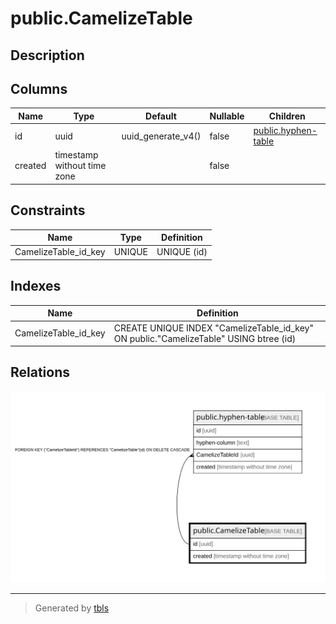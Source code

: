 # public.CamelizeTable

## Description

## Columns

| Name | Type | Default | Nullable | Children |
| ---- | ---- | ------- | -------- | -------- |
| id | uuid | uuid_generate_v4() | false | [public.hyphen-table](public.hyphen-table.md) |
| created | timestamp without time zone |  | false |  |

## Constraints

| Name | Type | Definition |
| ---- | ---- | ---------- |
| CamelizeTable_id_key | UNIQUE | UNIQUE (id) |

## Indexes

| Name | Definition |
| ---- | ---------- |
| CamelizeTable_id_key | CREATE UNIQUE INDEX "CamelizeTable_id_key" ON public."CamelizeTable" USING btree (id) |

## Relations

![er](public.CamelizeTable.svg)

---

> Generated by [tbls](https://github.com/k1LoW/tbls)
